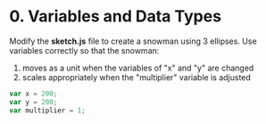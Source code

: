 # 0. Variables and Data Types

Modify the **sketch.js** file to create a snowman using 3 ellipses. Use variables correctly so that the snowman:

1. moves as a unit when the variables of "x" and "y" are changed
2. scales appropriately when the "multiplier" variable is adjusted
```javascript
var x = 200;
var y = 200;
var multiplier = 1;
```

